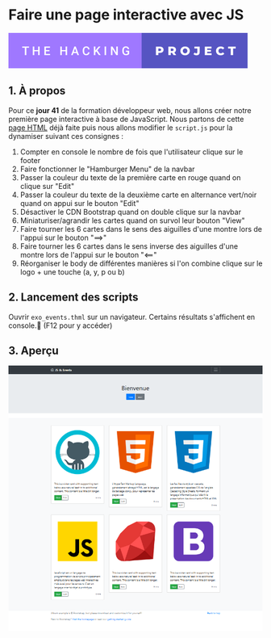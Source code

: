 # Faire une page interactive avec JS

[![forthebadge](https://raw.githubusercontent.com/fleopaulD/README-parts/main/Badges/ftb-the-hacking-project.svg)](https://forthebadge.com)

## 1. À propos

Pour ce **jour 41** de la formation développeur web, nous allons créer notre première page interactive à base de JavaScript. Nous partons de cette [page HTML](https://github.com/TheHackingProject/JS_events) déjà faite puis nous allons modifier le `script.js` pour la dynamiser suivant ces consignes :

1. Compter en console le nombre de fois que l'utilisateur clique sur le footer
1. Faire fonctionner le "Hamburger Menu" de la navbar
1. Passer la couleur du texte de la première carte en rouge quand on clique sur "Edit"
1. Passer la couleur du texte de la deuxième carte en alternance vert/noir quand on appui sur le bouton "Edit"
1. Désactiver le CDN Bootstrap quand on double clique sur la navbar
1. Miniaturiser/agrandir les cartes quand on survol leur bouton "View"
1. Faire tourner les 6 cartes dans le sens des aiguilles d'une montre lors de l'appui sur le bouton "==>"
1. Faire tourner les 6 cartes dans le sens inverse des aiguilles d'une montre lors de l'appui sur le bouton "<=="
1. Réorganiser le body de différentes manières si l'on combine clique sur le logo + une touche (a, y, p ou b)

## 2. Lancement des scripts

Ouvrir `exo_events.thml` sur un navigateur. Certains résultats s'affichent en console.:eyes: (F12 pour y accéder)

## 3. Aperçu

![aperçu](img/show.gif)
